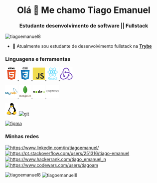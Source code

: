 <h1 align="center">Olá 👋 Me chamo Tiago Emanuel</h1>
<h3 align="center">Estudante desenvolvimento de software || Fullstack</h3>

<p align="left"> <img src="https://komarev.com/ghpvc/?username=tiagoemanuel8&label=Profile%20views&color=0e75b6&style=flat" alt="tiagoemanuel8" /> </p>

- 🌱 Atualmente sou estudante de desenvolvimento fullstack na **<a href="https://www.betrybe.com/">Trybe</a></p>**

<h3 align="left">Linguagens e ferramentas</h3>

<p align="left"> <a href="https://www.w3.org/html/" target="_blank"> <img src="https://raw.githubusercontent.com/devicons/devicon/master/icons/html5/html5-original-wordmark.svg" alt="html5" width="40" height="40"/> </a> <a href="https://www.w3schools.com/css/" target="_blank"> <img src="https://raw.githubusercontent.com/devicons/devicon/master/icons/css3/css3-original-wordmark.svg" alt="css3" width="40" height="40"/> </a> <a href="https://developer.mozilla.org/en-US/docs/Web/JavaScript" target="_blank"> <img src="https://raw.githubusercontent.com/devicons/devicon/master/icons/javascript/javascript-original.svg" alt="javascript" width="40" height="40"/> </a> <a href="https://reactjs.org/" target="_blank"> <img src="https://raw.githubusercontent.com/devicons/devicon/master/icons/react/react-original-wordmark.svg" alt="react" width="40" height="40"/> </a> <a href="https://redux.js.org" target="_blank"> <img src="https://raw.githubusercontent.com/devicons/devicon/master/icons/redux/redux-original.svg" alt="redux" width="40" height="40"/> </a>
  
<a href="https://www.mysql.com/" target="_blank"> <img src="https://raw.githubusercontent.com/devicons/devicon/master/icons/mysql/mysql-original-wordmark.svg" alt="mysql" width="40" height="40"/> </a> <a href="https://www.mongodb.com/" target="_blank"> <img src="https://raw.githubusercontent.com/devicons/devicon/master/icons/mongodb/mongodb-original-wordmark.svg" alt="mongodb" width="40" height="40"/> </a> <a href="https://nodejs.org" target="_blank"> <img src="https://raw.githubusercontent.com/devicons/devicon/master/icons/nodejs/nodejs-original-wordmark.svg" alt="nodejs" width="40" height="40"/> </a> <a href="https://expressjs.com" target="_blank"> <img src="https://raw.githubusercontent.com/devicons/devicon/master/icons/express/express-original-wordmark.svg" alt="express" width="40" height="40"/> </a>
 
<a href="https://www.linux.org/" target="_blank"> <img src="https://raw.githubusercontent.com/devicons/devicon/master/icons/linux/linux-original.svg" alt="linux" width="40" height="40"/> </a> <a href="https://git-scm.com/" target="_blank"> <img src="https://www.vectorlogo.zone/logos/git-scm/git-scm-icon.svg" alt="git" width="40" height="40"/> </a>
  
<a href="https://www.figma.com/" target="_blank"> <img src="https://www.vectorlogo.zone/logos/figma/figma-icon.svg" alt="figma" width="40" height="40"/> </a>
  
</p>

<h3 align="left">Minhas redes</h3>
<p align="left">
<a href="https://linkedin.com/in/https://www.linkedin.com/in/tiagoemanuel/" target="blank"><img align="center" src="https://raw.githubusercontent.com/rahuldkjain/github-profile-readme-generator/master/src/images/icons/Social/linked-in-alt.svg" alt="https://www.linkedin.com/in/tiagoemanuel/" height="30" width="40" /></a>
<a href="https://stackoverflow.com/users/https://pt.stackoverflow.com/users/251316/tiago-emanuel" target="blank"><img align="center" src="https://raw.githubusercontent.com/rahuldkjain/github-profile-readme-generator/master/src/images/icons/Social/stack-overflow.svg" alt="https://pt.stackoverflow.com/users/251316/tiago-emanuel" height="30" width="40" /></a>
<a href="https://www.hackerrank.com/https://www.hackerrank.com/tiago_emanuel_n" target="blank"><img align="center" src="https://raw.githubusercontent.com/rahuldkjain/github-profile-readme-generator/master/src/images/icons/Social/hackerrank.svg" alt="https://www.hackerrank.com/tiago_emanuel_n" height="30" width="40" /></a>
<a href="https://www.leetcode.com/https://www.codewars.com/users/tiagoam" target="blank"><img align="center" src="https://raw.githubusercontent.com/rahuldkjain/github-profile-readme-generator/master/src/images/icons/Social/leet-code.svg" alt="https://www.codewars.com/users/tiagoam" height="30" width="40" /></a>
</p>

<p><img align="left" src="https://github-readme-stats.vercel.app/api/top-langs?username=tiagoemanuel8&show_icons=true&locale=en&layout=compact" alt="tiagoemanuel8" /></p>

<p>&nbsp;<img align="center" src="https://github-readme-stats.vercel.app/api?username=tiagoemanuel8&show_icons=true&locale=en" alt="tiagoemanuel8" /></p>

